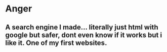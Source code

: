 # Anger
## A search engine I made... literally just html with google but safer, dont even know if it works but i like it. One of my first websites.
